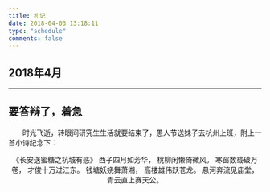 ```yaml
---
title: 札记
date: 2018-04-03 13:18:11
type: "schedule"
comments: false
---
```


## 2018年4月
---
要答辩了，着急
---
&#8195;&#8195;时光飞逝，转眼间研究生生活就要结束了，愚人节送妹子去杭州上班，附上一首小诗纪念下：
<center>
《长安送蜜糖之杭城有感》
西子四月如芳华，
桃柳闲懒倚微风。
寒窗数载破万卷，
才俊十万过江东。
钱塘妖娆舞萧湘，
高楼雄伟跃苍龙。
悬河奔流见庙堂，
青云直上赛天公。
</center>
